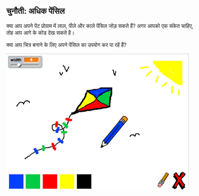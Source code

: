 ## चुनौती: अधिक पेंसिल

क्या आप अपने पेंट प्रोग्राम में लाल, पीले और काले पेंसिल जोड़ सकते हैं? अगर आपको एक संकेत चाहिए, तोह आप आगे के कोड देख सकते है।

क्या आप चित्र बनाने के लिए अपने पेंसिल का उपयोग कर पा रहें हैं?

![screenshot](images/paint-final.png)
